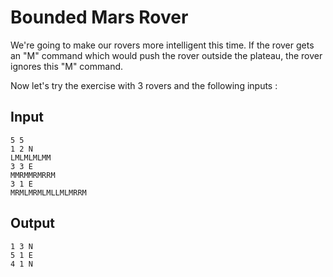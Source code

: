 Bounded Mars Rover
==================

We're going to make our rovers more intelligent this time.
If the rover gets an "M" command which would push the rover
outside the plateau, the rover ignores this "M" command.

Now let's try the exercise with 3 rovers and the following inputs :

## Input

```
5 5
1 2 N
LMLMLMLMM
3 3 E
MMRMMRMRRM
3 1 E
MRMLMRMLMLLMLMRRM
```

## Output

```
1 3 N
5 1 E
4 1 N
```